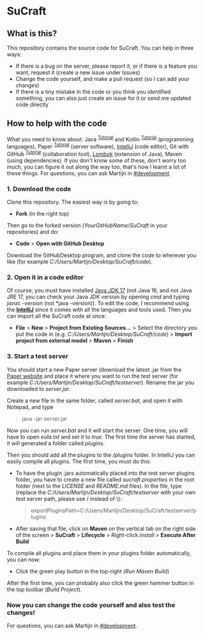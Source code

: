 # SuCraft

## What is this?

This repository contains the source code for SuCraft. You can help in three ways:
* If there is a bug on the server, please report it, or if there is a feature you want, request it (create a new issue under Issues)
* Change the code yourself, and make a pull request (so I can add your changes)
* If there is a tiny mistake in the code or you think you identified something, you can also just create an issue for it or send me updated code directly

## How to help with the code

What you need to know about: Java <sup>[Tutorial](https://www.youtube.com/watch?v=GoXwIVyNvX0)</sup> and Kotlin <sup>[Tutorial](https://www.youtube.com/watch?v=F9UC9DY-vIU)</sup> (programming languages), Paper <sup>[Tutorial](https://www.youtube.com/playlist?list=PLfu_Bpi_zcDNEKmR82hnbv9UxQ16nUBF7)</sup> (server software), [IntelliJ](https://www.jetbrains.com/idea/download/) (code editor), Git  with GitHub <sup>[Tutorial](https://docs.github.com/en/get-started/quickstart/hello-world)</sup> (collaboration tool), [Lombok](https://projectlombok.org/features/all) (extension of Java), Maven (using dependencies). If you don't know some of these, don't worry too much, you can figure it out along the way too, that's how I learnt a lot of these things. For questions, you can ask Martijn in [#development](https://discord.gg/pbsPkpUjG4).

### 1. Download the code

Clone this repository. The easiest way is by going to:

* **Fork** (in the right top)

Then go to the forked version (*YourGitHubName/SuCraft* in your repositories) and do:

* **Code** > **Open with GitHub Desktop**

Download the GitHubDesktop program, and clone the code to wherever you like (for example *C:/Users/Martijn/Desktop/SuCraft/code*).

### 2. Open it in a code editor

Of course, you must have installed [Java JDK 17](https://www.oracle.com/java/technologies/downloads/) (not Java 16, and not Java JRE 17, you can check your Java JDK version by opening *cmd* and typing *javac -version* (not *java -version)). To edit the code, I recommend using the [**IntelliJ**](https://www.jetbrains.com/idea/download/) since it comes with all the languages and tools used. Then you can import all the SuCraft code at once:

* **File** > **New** > **Project from Existing Sources...** > Select the directory you put the code in (e.g. *C:/Users/Martijn/Desktop/SuCraft/code*) > **Import project from external model** > **Maven** > **Finish**

### 3. Start a test server

You should start a new Paper server (download the latest .jar from the [Paper website](https://papermc.io/downloads) and place it where you want to run the test server (for example *C:/Users/Martijn/Desktop/SuCraft/testserver*). Rename the jar you downloaded to *server.jar*.

Create a new file in the same folder, called *server.bat*, and open it with Notepad, and type

> java -jar server.jar

Now you can run *server.bat* and it will start the server. One time, you will have to open *eula.txt* and set it to *true*. The first time the server has started, it will generated a folder called *plugins*.

Then you should add all the plugins to the */plugins* folder. In IntelliJ you can easily compile all plugins. The first time, you must do this:

* To have the plugin .jars automatically placed into the test server plugins folder, you have to create a new file called *sucraft.properties* in the root folder (next to the *LICENSE* and *README.md* files). In the file, type (replace the *C:/Users/Martijn/Desktop/SuCraft/testserver* with your own test server path, please use / instead of \\):
  > exportPluginsPath=C:/Users/Martijn/Desktop/SuCraft/testserver/plugins

* After saving that file, click on **Maven** on the vertical tab on the right side of the screen > **SuCraft** > **Lifecycle** > Right-click *install* > **Execute After Build**

To compile all plugins and place them in your plugins folder automatically, you can now:

* Click the green play button in the top-right (*Run Maven Build*)

After the first time, you can probably also click the green hammer button in the top toolbar (*Build Project*).

### Now you can change the code yourself and also test the changes!

For questions, you can ask Martijn in [#development](https://discord.gg/pbsPkpUjG4).
